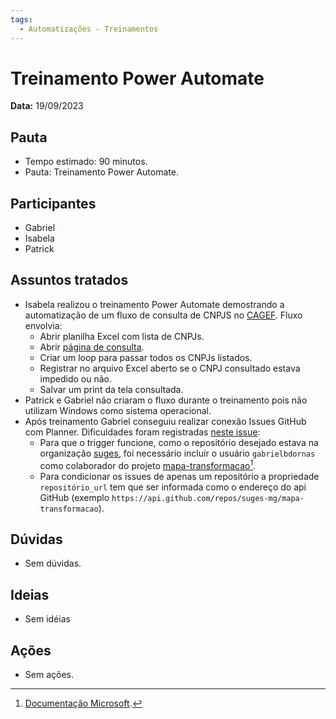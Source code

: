 ```yaml
---
tags:
  - Automatizações - Treinamentos
---
```


# Treinamento Power Automate

**Data:** 19/09/2023

## Pauta
- Tempo estimado: 90 minutos.
- Pauta: Treinamento Power Automate.

## Participantes
- Gabriel
- Isabela
- Patrick

## Assuntos tratados
- Isabela realizou o treinamento Power Automate demostrando a automatização de um fluxo de consulta de CNPJS no [CAGEF](https://www.cagef.mg.gov.br/fornecedor-web/br/gov/prodemge/seplag/fornecedor/publico/index.zul). Fluxo envolvia:
  - Abrir planilha Excel com lista de CNPJs.
  - Abrir [página de consulta](https://www.cagef.mg.gov.br/fornecedor-web/br/gov/prodemge/seplag/fornecedor/publico/index.zul).
  - Criar um loop para passar todos os CNPJs listados.
  - Registrar no arquivo Excel aberto se o CNPJ consultado estava impedido ou não.
  - Salvar um print da tela consultada.
- Patrick e Gabriel não criaram o fluxo durante o treinamento pois não utilizam Windows como sistema operacional.
- Após treinamento Gabriel conseguiu realizar conexão Issues GitHub com Planner. Dificuldades foram registradas [neste issue](https://github.com/suges-mg/novas-ideias/issues/3):
    - Para que o trigger funcione, como o repositório desejado estava na organização [suges](https://github.com/suges-mg), foi necessário incluir o usuário `gabrielbdornas` como colaborador do projeto [mapa-transformacao](https://github.com/suges-mg/mapa-transformacao)[^1].
    - Para condicionar os issues de apenas um repositório a propriedade `repositório_url` tem que ser informada como o endereço do api GitHub (exemplo `https://api.github.com/repos/suges-mg/mapa-transformacao`).

## Dúvidas
- Sem dúvidas.

## Ideias
- Sem idéias

## Ações
- Sem ações.

[^1]: [Documentação Microsoft](https://learn.microsoft.com/en-us/connectors/github/#known-issues-and-limitations).
